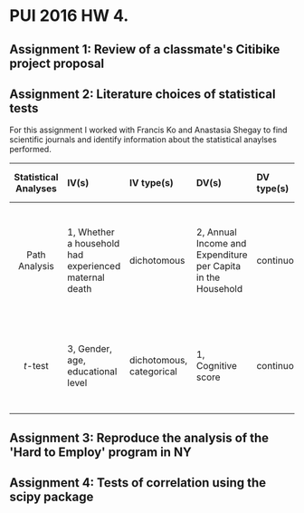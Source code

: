 # PUI 2016 HW 4.

## Assignment 1: Review of a classmate's Citibike project proposal

## Assignment 2: Literature choices of statistical tests

For this assignment I worked with Francis Ko and Anastasia Shegay to find scientific journals and identify information about the statistical anaylses performed. 
  
| Statistical Analyses	|  IV(s)  |  IV type(s) |  DV(s)  |  DV type(s)  |  Control Var | Control Var type  | Question to be answered | _H0_ | alpha | link to paper **| 
|:----------:|:----------|:------------|:-------------|:-------------|:------------|:------------- |:------------------|:----:|:-------:|:-------|
Path Analysis	| 1, Whether a household had experienced maternal death | dichotomous | 2, Annual Income and Expenditure per Capita in the Household| continuous | 1, maternal age | continuous (could also be categoridcal) | Does maternal death impact household economic status after the event? | Maternal death either increases or does not change annual income and expenditure per capita | 0.041,0.001 | [Impact of Maternal Death on Household Economy in Rural China: A Prospective Path Analysis](http://journals.plos.org/plosone/article?id=10.1371/journal.pone.0134756) |
*t*-test	| 3, Gender, age, educational level | dichotomous, categorical | 1, Cognitive score| continuous | 1, Normal cognitive ability | continuous | 	Do the cognitive functions of the healthy elderly change over time? | Cognitive function in the healthy elderly declines over time | 0.05 | [Does Cognitive Function Increase over Time in the Healthy Elderly?](http://journals.plos.org/plosone/article?id=10.1371/journal.pone.0078646) |

## Assignment 3: Reproduce the analysis of the 'Hard to Employ' program in NY

## Assignment 4: Tests of correlation using the scipy package
